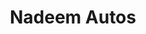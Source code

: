 ---
title: "Nadeem Autos"
url: /karachi/nadeem-autos-gulshan-13-b-block-13-b-gulshan-e-iqbal-karachi/
shop: Allgemein
---